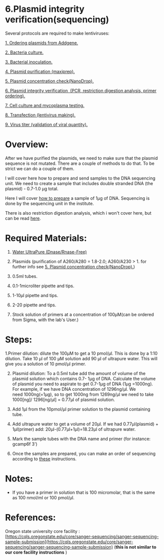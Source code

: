 
6.Plasmid integrity verification(sequencing)
=========================================================

Several protocols are required to make lentiviruses:

[1.  Ordering plasmids from Addgene.](https://github.com/NeuralSyntaxLab/lab-handbook/blob/main/Chemichals%2C%20Solutions%2C%20Dlutions%2C%20and%20Reagents/lentivirus%20production%20protocols/1.ordering%20plasmids%20from%20Addgene.md)
    
[2.  Bacteria culture.](https://github.com/NeuralSyntaxLab/lab-handbook/blob/main/Chemichals%2C%20Solutions%2C%20Dlutions%2C%20and%20Reagents/lentivirus%20production%20protocols/2.bacteria%20culture.md)
    
[3.  Bacterial inoculation.](https://github.com/NeuralSyntaxLab/lab-handbook/blob/main/Chemichals%2C%20Solutions%2C%20Dlutions%2C%20and%20Reagents/lentivirus%20production%20protocols/3.bacterial%20inoculation.md)
    
[4.  Plasmid purification (maxiprep).](https://github.com/NeuralSyntaxLab/lab-handbook/blob/main/Chemichals%2C%20Solutions%2C%20Dlutions%2C%20and%20Reagents/lentivirus%20production%20protocols/4.%20plasmid%20purification.md)
    
[5.  Plasmid concentration check(NanoDrop).](https://github.com/NeuralSyntaxLab/lab-handbook/blob/main/Chemichals%2C%20Solutions%2C%20Dlutions%2C%20and%20Reagents/lentivirus%20production%20protocols/5.%20plasmid%20concentration%20check.md)
    
[6.  Plasmid integrity verification  (PCR, restriction digestion analysis, primer ordering).](https://github.com/NeuralSyntaxLab/lab-handbook/blob/main/Chemichals%2C%20Solutions%2C%20Dlutions%2C%20and%20Reagents/lentivirus%20production%20protocols/6.plasmid%20integrity%20verification(sequencing).md)
    
[7.  Cell culture and mycoplasma testing.](https://github.com/NeuralSyntaxLab/lab-handbook/blob/main/Chemichals%2C%20Solutions%2C%20Dlutions%2C%20and%20Reagents/lentivirus%20production%20protocols/7.HEK%20293T%20cells%20split%20and%20maintenance.md)
    
[8. Transfection (lentivirus making).](https://github.com/NeuralSyntaxLab/lab-handbook/blob/main/Chemichals%2C%20Solutions%2C%20Dlutions%2C%20and%20Reagents/lentivirus%20production%20protocols/8.Transfection.md)
    
[9.  Virus titer (validation of viral quantity).](https://github.com/NeuralSyntaxLab/lab-handbook/blob/main/Chemichals,%20Solutions,%20Dlutions,%20and%20Reagents/lentivirus%20production%20protocols/9.virus%20titer%20(validation%20of%20viral%20quantity).md)
    

  

Overview:
=========

After we have purified the plasmids, we need to make sure that the plasmid sequence is not mutated. There are a couple of methods to do that. To be strict we can do a couple of them.

I will cover here how to prepare and send samples to the DNA sequencing unit. We need to create a sample that includes double stranded DNA (the plasmid) - 0.7-1.0 µg total.

Here I will cover [how to prepare](http://www.weizmann.ac.il/LS_CoreFacilities/dna-sequencing/sample-preparation) a sample of 1µg of DNA. Sequencing is done by the sequencing unit in the institute.

There is also restriction digestion analysis, which i won't cover here, but can be read [here](https://www.addgene.org/protocols/restriction-digest/).

  

Required Materials:
===================

1.  [Water UltraPure (Dnase/Rnase-Free)](https://www1.weizmann.ac.il/rechesh/warehouse-catalog/search-results?searchText=020043336&type=1&fromIndex=1&toIndex=50&)
    
2.  Plasmids (purification of A260/A280 = 1.8-2.0; A260/A230 > 1. for further info see [5.  Plasmid concentration check(NanoDrop).](https://github.com/NeuralSyntaxLab/lab-handbook/blob/main/Chemichals%2C%20Solutions%2C%20Dlutions%2C%20and%20Reagents/lentivirus%20production%20protocols/5.%20plasmid%20concentration%20check.md))
    
3.  0.5ml tubes.
    
4.  0.1-1microliter pipette and tips.
    
5.  1-10µl pipette and tips.
    
6.  2-20 pipette and tips.
    
7.  Stock solution of primers at a concentration of 100µM(can be ordered from Sigma, with the lab's User.)
    

Steps:
======

1.Primer dilution: dilute the 100µM to get a 10 pmol/µl. This is done by a 1:10 dilution. Take 10 µl of 100 µM solution add 90 µl of ultrapure water. 
  This will give you a solution of 10 pmol/µl primer.

2. Plasmid dilution: To a 0.5ml tube add the amount of volume of the plasmid solution which contains 0.7- 1µg of DNA.
    Calculate the volume of plasmid you need to aspirate to get 0.7-1µg of DNA (1µg =1000ng). For example, if we have DNA concentration of 1296ng/µl. 
    We need 1000ng(=1µg), so to get 1000ng from 1269ng/µl we need to take  1000\[ng\]/ 1296\[ng/µl\] = 0.77µl of plasmid solution.

3.  Add 1µl from the 10pmol/µl primer solution to the plasmid containing tube.

    
4.  Add ultrapure water to get a volume of 20µl.
    If we had 0.77µl(plasmid) + 1µl(primer) add: 20µl-(0.77µl+1µl)=18.23µl of ultrapure water.

5.  Mark the sample tubes with the DNA name and primer (for instance: gcamp6f 3')

    
6.  Once the samples are prepared, you can make an order of sequencing according to [these](http://www.weizmann.ac.il/LS_CoreFacilities/dna-sequencing/how-order) instructions.
    

Notes:
======

* If you have a primer in solution that is 100 micromolar, that is the same as 100 nmol/ml or 100 pmol/µl.
   

References:
===========

Oregon state university core facility :[https://cqls.oregonstate.edu/core/sanger-sequencing/sanger-sequencing-sample-submission](https://cqls.oregonstate.edu/core/sanger-sequencing/sanger-sequencing-sample-submission) (**this is not similar to our core facility instructions** )
